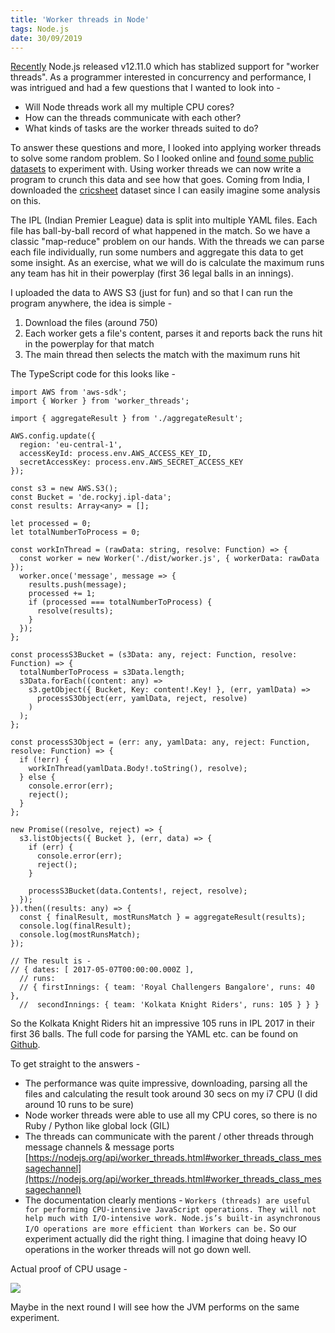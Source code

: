 ```yaml
---
title: 'Worker threads in Node'
tags: Node.js
date: 30/09/2019
---
```


[Recently](https://github.com/nodejs/node/blob/master/doc/changelogs/CHANGELOG_V12.md#12.11.0) Node.js released v12.11.0 which has stablized support for "worker threads". As a programmer interested in concurrency and performance, I was intrigued and had a few questions that I wanted to look into -

- Will Node threads work all my multiple CPU cores?
- How can the threads communicate with each other?
- What kinds of tasks are the worker threads suited to do?

To answer these questions and more, I looked into applying worker threads to solve some random problem. So I looked online and [found some public datasets](https://github.com/awesomedata/awesome-public-datasets#sports) to experiment with. Using worker threads we can now write a program to crunch this data and see how that goes. Coming from India, I downloaded the [cricsheet](https://cricsheet.org/) dataset since I can easily imagine some analysis on this.

The IPL (Indian Premier League) data is split into multiple YAML files. Each file has ball-by-ball record of what happened in the match. So we have a classic "map-reduce" problem on our hands. With the threads we can parse each file individually, run some numbers and aggregate this data to get some insight. As an exercise, what we will do is calculate the maximum runs any team has hit in their powerplay (first 36 legal balls in an innings).

I uploaded the data to AWS S3 (just for fun) and so that I can run the program anywhere, the idea is simple -

1. Download the files (around 750)
2. Each worker gets a file's content, parses it and reports back the runs hit in the powerplay for that match
3. The main thread then selects the match with the maximum runs hit

The TypeScript code for this looks like -

    import AWS from 'aws-sdk';
    import { Worker } from 'worker_threads';

    import { aggregateResult } from './aggregateResult';

    AWS.config.update({
      region: 'eu-central-1',
      accessKeyId: process.env.AWS_ACCESS_KEY_ID,
      secretAccessKey: process.env.AWS_SECRET_ACCESS_KEY
    });

    const s3 = new AWS.S3();
    const Bucket = 'de.rockyj.ipl-data';
    const results: Array<any> = [];

    let processed = 0;
    let totalNumberToProcess = 0;

    const workInThread = (rawData: string, resolve: Function) => {
      const worker = new Worker('./dist/worker.js', { workerData: rawData });
      worker.once('message', message => {
        results.push(message);
        processed += 1;
        if (processed === totalNumberToProcess) {
          resolve(results);
        }
      });
    };

    const processS3Bucket = (s3Data: any, reject: Function, resolve: Function) => {
      totalNumberToProcess = s3Data.length;
      s3Data.forEach((content: any) =>
        s3.getObject({ Bucket, Key: content!.Key! }, (err, yamlData) =>
          processS3Object(err, yamlData, reject, resolve)
        )
      );
    };

    const processS3Object = (err: any, yamlData: any, reject: Function, resolve: Function) => {
      if (!err) {
        workInThread(yamlData.Body!.toString(), resolve);
      } else {
        console.error(err);
        reject();
      }
    };

    new Promise((resolve, reject) => {
      s3.listObjects({ Bucket }, (err, data) => {
        if (err) {
          console.error(err);
          reject();
        }

        processS3Bucket(data.Contents!, reject, resolve);
      });
    }).then((results: any) => {
      const { finalResult, mostRunsMatch } = aggregateResult(results);
      console.log(finalResult);
      console.log(mostRunsMatch);
    });

    // The result is -
    // { dates: [ 2017-05-07T00:00:00.000Z ],
      // runs:
      // { firstInnings: { team: 'Royal Challengers Bangalore', runs: 40 },
      //  secondInnings: { team: 'Kolkata Knight Riders', runs: 105 } } }

So the Kolkata Knight Riders hit an impressive 105 runs in IPL 2017 in their first 36 balls. The full code for parsing the YAML etc. can be found on [Github](https://github.com/rocky-jaiswal/ipl-fun).

To get straight to the answers -

- The performance was quite impressive, downloading, parsing all the files and calculating the result took around 30 secs on my i7 CPU (I did around 10 runs to be sure)
- Node worker threads were able to use all my CPU cores, so there is no Ruby / Python like global lock (GIL)
- The threads can communicate with the parent / other threads through message channels & message ports [https://nodejs.org/api/worker_threads.html#worker_threads_class_messagechannel](https://nodejs.org/api/worker_threads.html#worker_threads_class_messagechannel)
- The documentation clearly mentions - `Workers (threads) are useful for performing CPU-intensive JavaScript operations. They will not help much with I/O-intensive work. Node.js’s built-in asynchronous I/O operations are more efficient than Workers can be.` So our experiment actually did the right thing. I imagine that doing heavy IO operations in the worker threads will not go down well.

Actual proof of CPU usage -

<img src="/images/node_worker_threads.png" />

Maybe in the next round I will see how the JVM performs on the same experiment.
